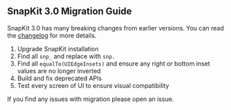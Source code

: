 ## SnapKit 3.0 Migration Guide

SnapKit 3.0 has many breaking changes from earlier versions. You can read the [changelog](https://github.com/SnapKit/SnapKit/blob/master/CHANGELOG.md) for more details.

1. Upgrade SnapKit installation
2. Find all `snp_` and replace with `snp.`
3. Find all `equalTo(UIEdgeInsets)` and ensure any right or bottom inset values are no longer inverted
4. Build and fix deprecated APIs
5. Test every screen of UI to ensure visual compatibility

If you find any issues with migration please open an issue.
